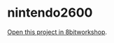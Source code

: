 nintendo2600
=====

[Open this project in 8bitworkshop](http://8bitworkshop.com/redir.html?platform=nes&githubURL=https%3A%2F%2Fgithub.com%2FNotExactlySiev%2Fnintendo2600&file=ex0.dasm).

